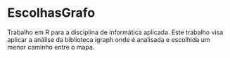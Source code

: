 # EscolhasGrafo
Trabalho em R para a disciplina de informática aplicada. Este trabalho visa aplicar a análise da biblioteca igraph onde é analisada e escolhida um menor caminho entre o mapa.
